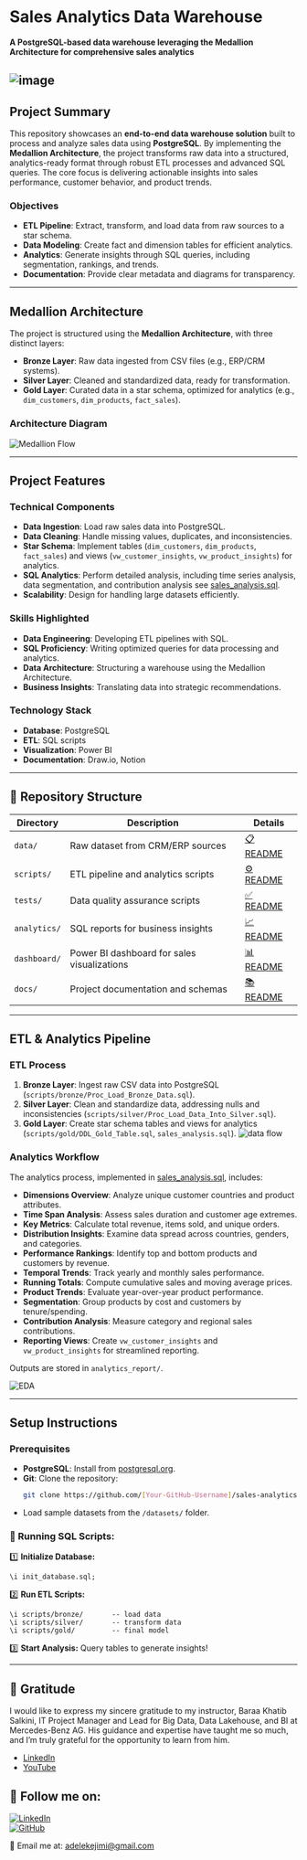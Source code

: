 # Sales Analytics Data Warehouse

**A PostgreSQL-based data warehouse leveraging the Medallion Architecture for comprehensive sales analytics**

![image](https://github.com/jimi121/Data-Warehouse-Projects/blob/main/Sales%20Analytics%20Data%20Warehouse/doc/SQL_Projects.svg)
---

## Project Summary

This repository showcases an **end-to-end data warehouse solution** built to process and analyze sales data using **PostgreSQL**. By implementing the **Medallion Architecture**, the project transforms raw data into a structured, analytics-ready format through robust ETL processes and advanced SQL queries. The core focus is delivering actionable insights into sales performance, customer behavior, and product trends.

### Objectives
- **ETL Pipeline**: Extract, transform, and load data from raw sources to a star schema.
- **Data Modeling**: Create fact and dimension tables for efficient analytics.
- **Analytics**: Generate insights through SQL queries, including segmentation, rankings, and trends.
- **Documentation**: Provide clear metadata and diagrams for transparency.

---

## Medallion Architecture

The project is structured using the **Medallion Architecture**, with three distinct layers:

- **Bronze Layer**: Raw data ingested from CSV files (e.g., ERP/CRM systems).
- **Silver Layer**: Cleaned and standardized data, ready for transformation.
- **Gold Layer**: Curated data in a star schema, optimized for analytics (e.g., `dim_customers`, `dim_products`, `fact_sales`).

### Architecture Diagram
![Medallion Flow](https://github.com/jimi121/Data-Warehouse-Projects/blob/main/Sales%20Analytics%20Data%20Warehouse/doc/Data_Architecture.png)  

---

## Project Features

### Technical Components
- **Data Ingestion**: Load raw sales data into PostgreSQL.
- **Data Cleaning**: Handle missing values, duplicates, and inconsistencies.
- **Star Schema**: Implement tables (`dim_customers`, `dim_products`, `fact_sales`) and views (`vw_customer_insights`, `vw_product_insights`) for analytics.
- **SQL Analytics**: Perform detailed analysis, including time series analysis, data segmentation, and contribution analysis see [sales_analysis.sql](analytics_report/sales_analysis.sql).
- **Scalability**: Design for handling large datasets efficiently.

### Skills Highlighted
- **Data Engineering**: Developing ETL pipelines with SQL.
- **SQL Proficiency**: Writing optimized queries for data processing and analytics.
- **Data Architecture**: Structuring a warehouse using the Medallion Architecture.
- **Business Insights**: Translating data into strategic recommendations.

### Technology Stack
- **Database**: PostgreSQL
- **ETL**: SQL scripts
- **Visualization**: Power BI
- **Documentation**: Draw.io, Notion
---

## 📂 Repository Structure

| Directory       | Description                                      | Details                     |
|-----------------|--------------------------------------------------|-----------------------------|
| `data/`         | Raw dataset from CRM/ERP sources                | [📋 README](data/README.md) |
| `scripts/`      | ETL pipeline and analytics scripts              | [⚙️ README](scripts/README.md) |
| `tests/`        | Data quality assurance scripts                  | [✅ README](tests/README.md) |
| `analytics/`    | SQL reports for business insights               | [📈 README](analytics/README.md) |
| `dashboard/`    | Power BI dashboard for sales visualizations     | [📊 README](dashboard/README.md) |
| `docs/`         | Project documentation and schemas               | [📚 README](doc/) |

---
## ETL & Analytics Pipeline

### ETL Process
1. **Bronze Layer**: Ingest raw CSV data into PostgreSQL (`scripts/bronze/Proc_Load_Bronze_Data.sql`).
2. **Silver Layer**: Clean and standardize data, addressing nulls and inconsistencies (`scripts/silver/Proc_Load_Data_Into_Silver.sql`).
3. **Gold Layer**: Create star schema tables and views for analytics (`scripts/gold/DDL_Gold_Table.sql`, `sales_analysis.sql`).
![data flow](https://github.com/jimi121/Data-Warehouse-Projects/blob/main/Sales%20Analytics%20Data%20Warehouse/doc/data_flow.svg)

### Analytics Workflow
The analytics process, implemented in [sales_analysis.sql](analytics_report/sales_analysis.sql), includes:
- **Dimensions Overview**: Analyze unique customer countries and product attributes.
- **Time Span Analysis**: Assess sales duration and customer age extremes.
- **Key Metrics**: Calculate total revenue, items sold, and unique orders.
- **Distribution Insights**: Examine data spread across countries, genders, and categories.
- **Performance Rankings**: Identify top and bottom products and customers by revenue.
- **Temporal Trends**: Track yearly and monthly sales performance.
- **Running Totals**: Compute cumulative sales and moving average prices.
- **Product Trends**: Evaluate year-over-year product performance.
- **Segmentation**: Group products by cost and customers by tenure/spending.
- **Contribution Analysis**: Measure category and regional sales contributions.
- **Reporting Views**: Create `vw_customer_insights` and `vw_product_insights` for streamlined reporting.

Outputs are stored in `analytics_report/`.

![EDA](https://github.com/jimi121/Data-Warehouse-Projects/blob/main/Sales%20Analytics%20Data%20Warehouse/doc/EDA%20steps.svg)  


---

## Setup Instructions

### Prerequisites
- **PostgreSQL**: Install from [postgresql.org](https://www.postgresql.org/download/).
- **Git**: Clone the repository:
  ```bash
  git clone https://github.com/[Your-GitHub-Username]/sales-analytics-warehouse.git

- Load sample datasets from the `/datasets/` folder.  

### **🔹 Running SQL Scripts:**  
1️⃣ **Initialize Database:**  
   ```
   \i init_database.sql;
   ```
2️⃣ **Run ETL Scripts:**  
   ```
   \i scripts/bronze/       -- load data
   \i scripts/silver/       -- transform data
   \i scripts/gold/         -- final model
   ```
3️⃣ **Start Analysis:** Query tables to generate insights!  

---


## 🙏 Gratitude
I would like to express my sincere gratitude to my instructor, Baraa Khatib Salkini, IT Project Manager and Lead for Big Data, Data Lakehouse, and BI at Mercedes-Benz AG. His guidance and expertise have taught me so much, and I’m truly grateful for the opportunity to learn from him.
*   [LinkedIn](https://www.linkedin.com/in/baraa-khatib-salkini-845b1b55/)
*   [YouTube](https://www.youtube.com/@DataWithBaraa) 



## 📌 **Follow me on:**  
[![LinkedIn](https://img.shields.io/badge/LinkedIn-Connect-blue?logo=linkedin)](www.linkedin.com/in/olajimi-adeleke)  
[![GitHub](https://img.shields.io/badge/GitHub-Follow-black?logo=github)](https://github.com/jimi121?tab=repositories)   

📧 Email me at: [adelekejimi@gmail.com](mailto:adelekejimi@gmail.com)  
